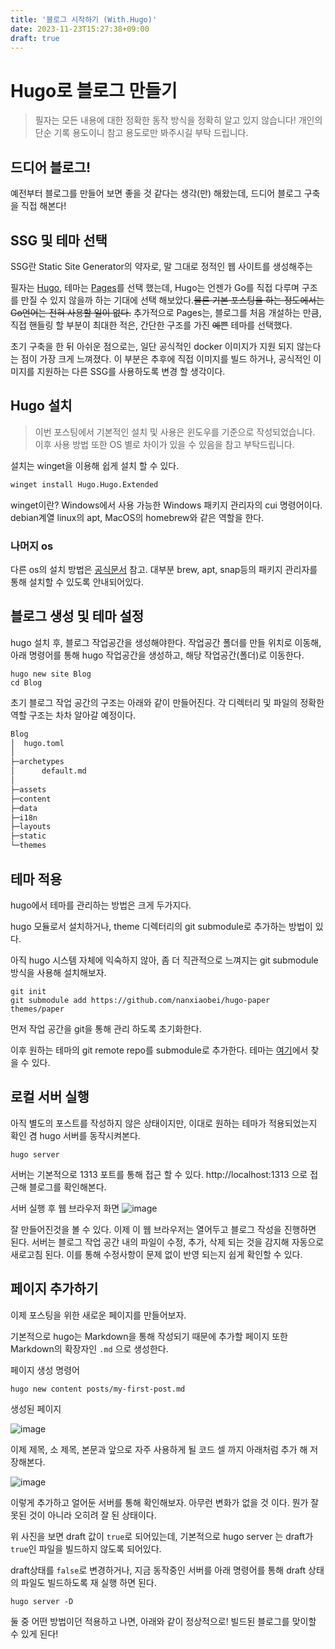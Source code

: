 ```yaml
---
title: '블로그 시작하기 (With.Hugo)'
date: 2023-11-23T15:27:38+09:00
draft: true
---
```


# Hugo로 블로그 만들기

> 필자는 모든 내용에 대한 정확한 동작 방식을 정확히 알고 있지 않습니다! 개인의 단순 기록 용도이니 참고 용도로만 봐주시길 부탁 드립니다.

## 드디어 블로그!

예전부터 블로그를 만들어 보면 좋을 것 같다는 생각(만) 해왔는데, 드디어 블로그 구축을 직접 해본다!

## SSG 및 테마 선택

SSG란 Static Site Generator의 약자로, 말 그대로 정적인 웹 사이트를 생성해주는

필자는 [Hugo](https://gohugo.io/), 테마는 [Pages](https://themes.gohugo.io/themes/hugo-paper/)를 선택 했는데, Hugo는 언젠가 Go를 직접 다루며 구조를 만질 수 있지 않을까 하는 기대에 선택 해보았다.~~물론 기본 포스팅을 하는 정도에서는 Go언어는 전혀 사용할 일이 없다.~~ 추가적으로 Pages는, 블로그를 처음 개설하는 만큼, 직접 핸들링 할 부분이 최대한 적은, 간단한 구조를 가진 ~~예쁜~~ 테마를 선택했다.

초기 구축을 한 뒤 아쉬운 점으로는, 일단 공식적인 docker 이미지가 지원 되지 않는다는 점이 가장 크게 느껴졌다. 이 부분은 추후에 직접 이미지를 빌드 하거나, 공식적인 이미지를 지원하는 다른 SSG를 사용하도록 변경 할 생각이다.



## Hugo 설치

> 이번 포스팅에서 기본적인 설치 및 사용은 윈도우를 기준으로 작성되었습니다.
> 이후 사용 방법 또한 OS 별로 차이가 있을 수 있음을 참고 부탁드립니다.


설치는 winget을 이용해 쉽게 설치 할 수 있다.

```sh
winget install Hugo.Hugo.Extended
```

winget이란? Windows에서 사용 가능한 Windows 패키지 관리자의 cui 명령어이다. debian계열 linux의 apt, MacOS의 homebrew와 같은 역할을 한다.

### 나머지 os

다른 os의 설치 방법은 [공식문서](https://gohugo.io/installation/) 참고. 대부분 brew, apt, snap등의 패키지 관리자를 통해 설치할 수 있도록 안내되어있다.

## 블로그 생성 및 테마 설정

hugo 설치 후, 블로그 작업공간을 생성해야한다.
작업공간 폴더를 만들 위치로 이동해, 아래 명령어를 통해 hugo 작업공간을 생성하고, 해당 작업공간(폴더)로 이동한다.

```
hugo new site Blog
cd Blog
```

초기 블로그 작업 공간의 구조는 아래와 같이 만들어진다. 각 디렉터리 및 파일의 정확한 역할 구조는 차차 알아갈 예정이다.

```sh
Blog
│  hugo.toml
│
├─archetypes
│      default.md
│
├─assets
├─content
├─data
├─i18n
├─layouts
├─static
└─themes
```

## 테마 적용

hugo에서 테마를 관리하는 방법은 크게 두가지다.

hugo 모듈로서 설치하거나, theme 디렉터리의 git submodule로 추가하는 방법이 있다.

아직 hugo 시스템 자체에 익숙하지 않아, 좀 더 직관적으로 느껴지는 git submodule 방식을 사용해 설치해보자.

```
git init
git submodule add https://github.com/nanxiaobei/hugo-paper themes/paper
```

먼저 작업 공간을 git을 통해 관리 하도록 초기화한다.

이후 원하는 테마의 git remote repo를 submodule로 추가한다. 테마는 [여기](https://themes.gohugo.io/tags/blog/)에서 찾을 수 있다.

## 로컬 서버 실행

아직 별도의 포스트를 작성하지 않은 상태이지만, 이대로 원하는 테마가 적용되었는지 확인 겸 hugo 서버를 동작시켜본다.

```
hugo server
```

서버는 기본적으로 1313 포트를 통해 접근 할 수 있다.
http://localhost:1313 으로 접근해 블로그를 확인해본다.

서버 실행 후 웹 브라우저 화면
![image](/images/Hugo_Theme_Done.png)

잘 만들어진것을 볼 수 있다. 이제 이 웹 브라우저는 열어두고 블로그 작성을 진행하면 된다. 서버는 블로그 작업 공간 내의 파일이 수정, 추가, 삭제 되는 것을 감지해 자동으로 새로고침 된다. 이를 통해 수정사항이 문제 없이 반영 되는지 쉽게 확인할 수 있다.

## 페이지 추가하기

이제 포스팅을 위한 새로운 페이지를 만들어보자.

기본적으로 hugo는 Markdown을 통해 작성되기 때문에 추가할 페이지 또한 Markdown의 확장자인 `.md` 으로 생성한다.

페이지 생성 명령어

```sh
hugo new content posts/my-first-post.md
```

생성된 페이지

![image](/images/genarated_post.png)

이제 제목, 소 제목,  본문과 앞으로 자주 사용하게 될 코드 셀 까지 아래처럼 추가 해 저장해본다.

![image](/images/post_add_test.png)

이렇게 추가하고 얼어둔 서버를 통해 확인해보자. 아무런 변화가 없을 것 이다. 뭔가 잘못된 것이 아니라 오히려 잘 된 상태이다.

위 사진을 보면 draft 값이 `true`로 되어있는데, 기본적으로 hugo server 는 draft가 `true`인 파일을 빌드하지 않도록 되어있다.

draft상태를 `false`로 변경하거나, 지금 동작중인 서버를 아래 명령어를 통해 draft 상태의 파일도 빌드하도록 재 실행 하면 된다.

```
hugo server -D
```

둘 중 어떤 방법이던 적용하고 나면, 아래와 같이 정상적으로! 빌드된 블로그를 맞이할 수 있게 된다!